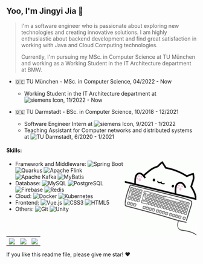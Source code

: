 ## Yoo, I'm Jingyi Jia 👋
> I'm a software engineer who is passionate about exploring new technologies and creating innovative solutions. I am highly enthusiastic about backend development and find great satisfaction in working with Java and Cloud Computing technologies.
> 
> Currently, I'm pursuing my MSc. in Computer Science at TU München and working as a Working Student in the IT Architecture department at BMW.

+ 🇩🇪 TU München - MSc. in Computer Science, 04/2022 - Now
	+ Working Student in the IT Architecture department at <img src="https://upload.wikimedia.org/wikipedia/commons/f/f4/BMW_logo_%28gray%29.svg" height="30" alt="siemens Icon" title="siemens  Icon">, 11/2022 - Now

+ 🇩🇪 TU Darmstadt - BSc. in Computer Science, 10/2018 - 12/2021
  + Software Engineer Intern at <img src="https://i.328888.xyz/2023/02/19/Xm4Nc.png" height="20" alt="siemens Icon" title="siemens  Icon">, 9/2021 - 1/2022
  + Teaching Assistant for Computer networks and distributed systems at <img src="https://upload.wikimedia.org/wikipedia/de/2/24/TU_Darmstadt_Logo.svg" height="30" alt="TU Darmstadt" title="siemens  Icon">, 6/2020 - 1/2021


#### Skills:
<img align="right" src="https://github.com/elaineJJY/Storage/blob/main/Picture/bongo-cat-typing2.gif" height="200" />

- Framework and Middleware: ![Spring Boot](https://img.shields.io/badge/Spring%20Boot-6DB33F?style=flat&logo=Spring-Boot&logoColor=white) ![Quarkus](https://img.shields.io/badge/Qaurkus-white?style=flat&logo=Quarkus&logoColor=4089E5) ![Apache Flink](https://img.shields.io/badge/Apache%20Flink-E6526F?style=flat&logo=Apache%20Flink&logoColor=white) ![Apache Kafka](https://img.shields.io/badge/Apache%20Kafka-000?style=flat&logo=apachekafka)  ![MyBatis](https://img.shields.io/badge/MyBatis-000?style=flat&logo=MyBatis&logoColor=white)
- Database: ![MySQL](https://img.shields.io/badge/MySQL-4479A1?style=flat&logo=mysql&logoColor=white) ![PostgreSQL](https://img.shields.io/badge/PostgreSQL-336791?style=flat&logo=postgresql&logoColor=white) ![Firebase](https://img.shields.io/badge/Google%20Firebase-%23039BE5.svg?style=flat&logo=firebase) ![Redis](https://img.shields.io/badge/Redis-DC382D?style=flat&logo=Redis&logoColor=white)
- Cloud:  ![Docker](https://img.shields.io/badge/Docker-%230db7ed.svg?style=flat&logo=docker&logoColor=white) ![Kubernetes](https://img.shields.io/badge/Kubernetes-%23326ce5.svg?style=flat&logo=kubernetes&logoColor=white) 
- Frontend: ![Vue.js](https://img.shields.io/badge/Vue%2Ejs-%2335495e.svg?style=flat&logo=vuedotjs&logoColor=%234FC08D) ![CSS3](https://img.shields.io/badge/CSS3-%231572B6.svg?style=flat&logo=css3&logoColor=white) ![HTML5](https://img.shields.io/badge/HTML5-%23E34F26.svg?style=flat&logo=html5&logoColor=white) 
- Others:  ![Git](https://img.shields.io/badge/Git-%23F05033.svg?style=flat&logo=git&logoColor=white) ![Unity](https://img.shields.io/badge/Unity-%23000000.svg?style=flat&logo=unity&logoColor=white)
<br/>



<table>
<tr>
  <td><img align="center" src="https://github-readme-stats.vercel.app/api?username=elaineJJY&count_private=false&show_icons=true&theme=noctis_minimus&hide=stars&include_all_commits=true&hide_rank=true" height="200" /></td> 
  <td><img align="center" src="https://github-readme-stats.vercel.app/api/top-langs/?username=elaineJJY&hide=c%23,Tex,ShaderLab,jupyter%20notebook,CMake,Batchfile,HLSL,Mathematica,GLSL&exclude_repo=deep%2Dlearning&layout=compact&hide_progress=false&theme=noctis_minimus" height="200" /></td>
  <td><img align="center" src="https://github-profile-trophy.vercel.app/?username=elaineJJY&theme=flat&rank=-C,-B&row=2&column=2" height="200" /></td>
</tr> 
</table>

If you like this readme file, please give me star! ❤️
